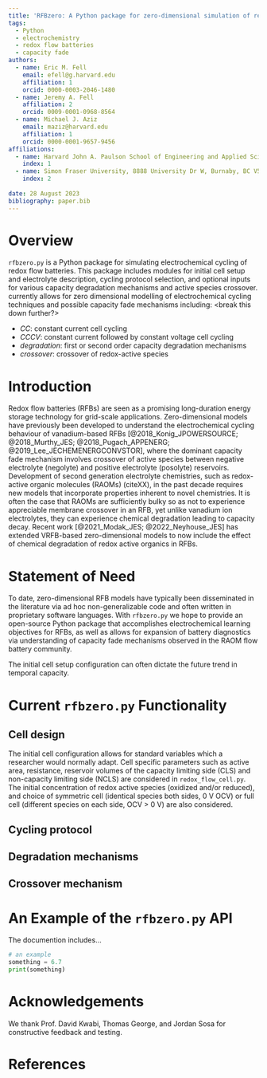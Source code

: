 ```yaml
---
title: 'RFBzero: A Python package for zero-dimensional simulation of redox flow battery cycling'
tags:
  - Python
  - electrochemistry
  - redox flow batteries
  - capacity fade
authors:
  - name: Eric M. Fell
    email: efell@g.harvard.edu
    affiliation: 1
    orcid: 0000-0003-2046-1480
  - name: Jeremy A. Fell
    affiliation: 2
    orcid: 0009-0001-0968-8564
  - name: Michael J. Aziz
    email: maziz@harvard.edu
    affiliation: 1
    orcid: 0000-0001-9657-9456
affiliations: 
  - name: Harvard John A. Paulson School of Engineering and Applied Sciences, 29 Oxford Street, Cambridge, MA, 02138, USA
    index: 1
  - name: Simon Fraser University, 8888 University Dr W, Burnaby, BC V5A 1S6, Canada
    index: 2
  
date: 28 August 2023
bibliography: paper.bib
---
```


# Overview

`rfbzero.py` is a Python package for simulating electrochemical cycling of redox flow batteries. This package includes modules for initial cell setup and electrolyte description, cycling protocol selection, and optional inputs for various capacity degradation mechanisms and active species crossover.
currently allows for zero dimensional modelling of electrochemical cycling techniques and possible capacity fade mechanisms including:
<break this down further?>
- _CC_: constant current cell cycling
- _CCCV_: constant current followed by constant voltage cell cycling
- _degradation_: first or second order capacity degradation mechanisms
- _crossover_: crossover of redox-active species

# Introduction
Redox flow batteries (RFBs) are seen as a promising long-duration energy storage technology for grid-scale applications. Zero-dimensional models have previously been developed to understand the electrochemical cycling behaviour of vanadium-based RFBs [@2018_Konig_JPOWERSOURCE; @2018_Murthy_JES; @2018_Pugach_APPENERG; @2019_Lee_JECHEMENERGCONVSTOR], where the dominant capacity fade mechanism involves crossover of active species between negative electrolyte (negolyte) and positive electrolyte (posolyte) reservoirs. Development of second generation electrolyte chemistries, such as redox-active organic molecules (RAOMs) (citeXX), in the past decade requires new models that incorporate properties inherent to novel chemistries. It is often the case that RAOMs are sufficiently bulky so as not to experience appreciable membrane crossover in an RFB, yet unlike vanadium ion electrolytes, they can experience chemical degradation leading to capacity decay. Recent work [@2021_Modak_JES; @2022_Neyhouse_JES] has extended VRFB-based zero-dimensional models to now include the effect of chemical degradation of redox active organics in RFBs.

# Statement of Need
To date, zero-dimensional RFB models have typically been disseminated in the literature via ad hoc non-generalizable code and often written in proprietary software languages. With `rfbzero.py` we hope to provide an open-source Python package that accomplishes electrochemical learning objectives for RFBs, as well as allows for expansion of battery diagnostics via understanding of capacity fade mechanisms observed in the RAOM flow battery community.

The initial cell setup configuration can often dictate the future trend in temporal capacity.

# Current `rfbzero.py` Functionality


## Cell design
The initial cell configuration allows for standard variables which a researcher would normally adapt. Cell specific parameters such as active area, resistance, reservoir volumes of the capacity limiting side (CLS) and non-capacity limiting side (NCLS) are considered in `redox_flow_cell.py`. The initial concentration of redox active species (oxidized and/or reduced), and choice of symmetric cell (identical species both sides, 0 V OCV) or full cell (different species on each side, OCV > 0 V) are also considered.

## Cycling protocol

## Degradation mechanisms

## Crossover mechanism

# An Example of the `rfbzero.py` API
The documention includes...

```python
# an example
something = 6.7
print(something)
```


# Acknowledgements
We thank Prof. David Kwabi, Thomas George, and Jordan Sosa for constructive feedback and testing.

# References



